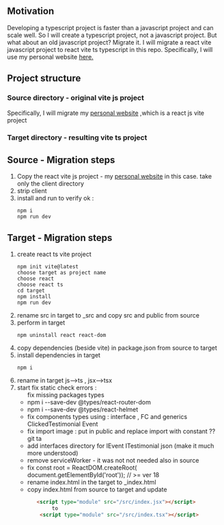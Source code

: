 <h2>Motivation</h2>
Developing a typescript project is faster than a javascript project and can scale well. So I will create a typescript project, not a javascript project. But what about an old javascript project? Migrate it. I will migrate a react vite javascript project to react vite ts typescript in this repo. Specifically, I will use my personal website  <a href='https://github.com/NathanKr/nathan-krasney-com'>here.</a>

<h2>Project structure</h2>
<h3>Source directory - original vite js project</h3>
Specifically, I will migrate my <a href='https://github.com/NathanKr/nathan-krasney-com/releases/tag/0.6'>personal website</a> ,which is a react js vite project 
<h3>Target directory - resulting vite ts project</h3>

<h2>Source - Migration steps</h2>
<ol>
<li>Copy the react vite js project - my <a href='https://github.com/NathanKr/nathan-krasney-com/releases/tag/0.6'>personal website</a> in this case. take only the client directory </li>
<li>strip client</li>
<li>install and run to verify ok :

```
npm i 
npm run dev
```

</li>
</ol>

<h2>Target - Migration steps</h2>
<ol>
<li>create react ts vite project

```
npm init vite@latest
choose target as project name
choose react
choose react ts
cd target
npm install
npm run dev
```
</li>
<li>rename src in target to _src and copy src and public from source</li>
<li>perform in target

```
npm uninstall react react-dom
```
</li>
<li>copy dependencies (beside vite) in package.json from source to target</li>
<li>install dependencies in target

```
npm i
```
</li>
<li>rename in target js-->ts , jsx-->tsx</li>
<li>start fix static check errors :
<ul>
fix missing packages types
<li>npm i --save-dev @types/react-router-dom</li>
<li>npm i --save-dev @types/react-helmet</li>
<li>fix components types using : interface , FC and generics 
ClickedTestimonial
Event</li>
<li>fix import image : put in public and replace import with constant ??</li>git ta
<li>add interfaces directory for IEvent ITestimonial json (make it much more understood)</li>
<li>remove serviceWorker - it was not not needed also in source</li>
<li>fix const root = ReactDOM.createRoot( document.getElementById('root')); // >= ver 18</li>
<li>rename index.html in the target to _index.html</li>
<li>copy index.html from source to target and update

```html
   <script type="module" src="/src/index.jsx"></script>
        to
    <script type="module" src="/src/index.tsx"></script>
```

</li>
</ul>
</li>
</ol>
